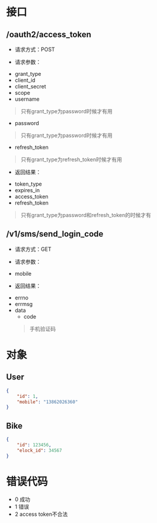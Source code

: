 # 接口

## /oauth2/access_token

* 请求方式：POST

* 请求参数：
 
 - grant_type 
 - client_id
 - client_secret
 - scope
 - username 
 > 只有grant_type为password时候才有用
 - password 
 > 只有grant_type为password时候才有用
 - refresh_token
 > 只有grant_type为refresh_token时候才有用


* 返回结果：

 - token_type
 - expires_in
 - access_token
 - refresh_token
 > 只有grant_type为password和refresh_token的时候才有


## /v1/sms/send_login_code

* 请求方式：GET

* 请求参数：
 
 - mobile
 
* 返回结果：

 - errno
 - errmsg
 - data
   - code
   > 手机验证码


# 对象

## User

```json
{
    "id": 1,
    "mobile": "13862026360"
}
```

## Bike

```json
{
    "id": 123456,
    "elock_id": 34567
}
```

# 错误代码

 - 0 成功
 - 1 错误
 - 2 access token不合法
